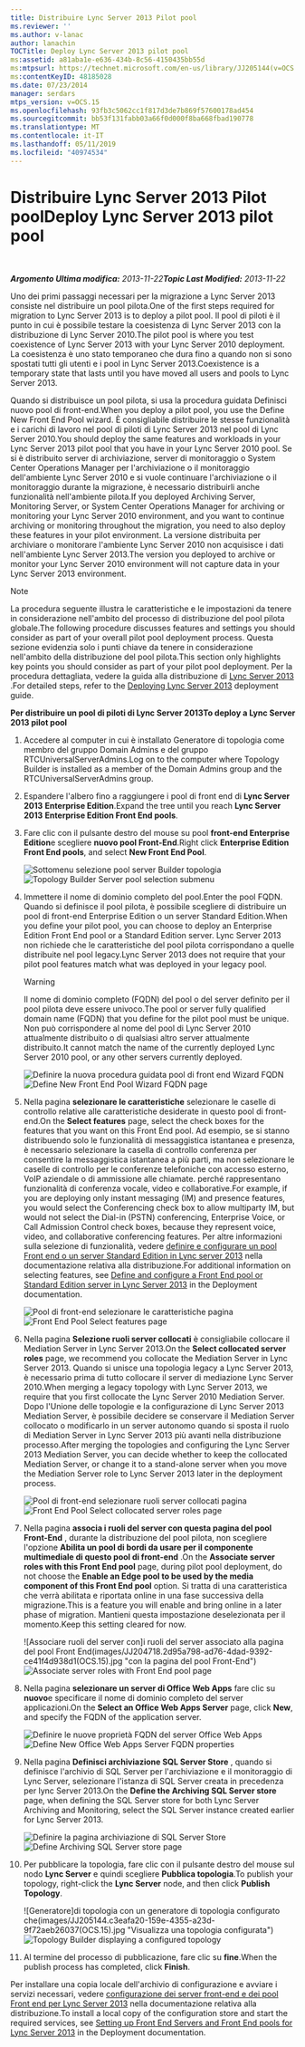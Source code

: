```yaml
---
title: Distribuire Lync Server 2013 Pilot pool
ms.reviewer: ''
ms.author: v-lanac
author: lanachin
TOCTitle: Deploy Lync Server 2013 pilot pool
ms:assetid: a81aba1e-e636-434b-8c56-4150435bb55d
ms:mtpsurl: https://technet.microsoft.com/en-us/library/JJ205144(v=OCS.15)
ms:contentKeyID: 48185028
ms.date: 07/23/2014
manager: serdars
mtps_version: v=OCS.15
ms.openlocfilehash: 93fb3c5062cc1f817d3de7b869f57600178ad454
ms.sourcegitcommit: bb53f131fabb03a66f0d000f8ba668fbad190778
ms.translationtype: MT
ms.contentlocale: it-IT
ms.lasthandoff: 05/11/2019
ms.locfileid: "40974534"
---
```

<div data-xmlns="http://www.w3.org/1999/xhtml">

<div class="topic" data-xmlns="http://www.w3.org/1999/xhtml" data-msxsl="urn:schemas-microsoft-com:xslt" data-cs="http://msdn.microsoft.com/en-us/">

<div data-asp="http://msdn2.microsoft.com/asp">

# <a name="deploy-lync-server-2013-pilot-pool"></a><span data-ttu-id="d06a4-102">Distribuire Lync Server 2013 Pilot pool</span><span class="sxs-lookup"><span data-stu-id="d06a4-102">Deploy Lync Server 2013 pilot pool</span></span>

</div>

<div id="mainSection">

<div id="mainBody">

<span> </span>

<span data-ttu-id="d06a4-103">_**Argomento Ultima modifica:** 2013-11-22_</span><span class="sxs-lookup"><span data-stu-id="d06a4-103">_**Topic Last Modified:** 2013-11-22_</span></span>

<span data-ttu-id="d06a4-104">Uno dei primi passaggi necessari per la migrazione a Lync Server 2013 consiste nel distribuire un pool pilota.</span><span class="sxs-lookup"><span data-stu-id="d06a4-104">One of the first steps required for migration to Lync Server 2013 is to deploy a pilot pool.</span></span> <span data-ttu-id="d06a4-105">Il pool di piloti è il punto in cui è possibile testare la coesistenza di Lync Server 2013 con la distribuzione di Lync Server 2010.</span><span class="sxs-lookup"><span data-stu-id="d06a4-105">The pilot pool is where you test coexistence of Lync Server 2013 with your Lync Server 2010 deployment.</span></span> <span data-ttu-id="d06a4-106">La coesistenza è uno stato temporaneo che dura fino a quando non si sono spostati tutti gli utenti e i pool in Lync Server 2013.</span><span class="sxs-lookup"><span data-stu-id="d06a4-106">Coexistence is a temporary state that lasts until you have moved all users and pools to Lync Server 2013.</span></span>

<span data-ttu-id="d06a4-107">Quando si distribuisce un pool pilota, si usa la procedura guidata Definisci nuovo pool di front-end.</span><span class="sxs-lookup"><span data-stu-id="d06a4-107">When you deploy a pilot pool, you use the Define New Front End Pool wizard.</span></span> <span data-ttu-id="d06a4-108">È consigliabile distribuire le stesse funzionalità e i carichi di lavoro nel pool di piloti di Lync Server 2013 nel pool di Lync Server 2010.</span><span class="sxs-lookup"><span data-stu-id="d06a4-108">You should deploy the same features and workloads in your Lync Server 2013 pilot pool that you have in your Lync Server 2010 pool.</span></span> <span data-ttu-id="d06a4-109">Se si è distribuito server di archiviazione, server di monitoraggio o System Center Operations Manager per l'archiviazione o il monitoraggio dell'ambiente Lync Server 2010 e si vuole continuare l'archiviazione o il monitoraggio durante la migrazione, è necessario distribuirli anche funzionalità nell'ambiente pilota.</span><span class="sxs-lookup"><span data-stu-id="d06a4-109">If you deployed Archiving Server, Monitoring Server, or System Center Operations Manager for archiving or monitoring your Lync Server 2010 environment, and you want to continue archiving or monitoring throughout the migration, you need to also deploy these features in your pilot environment.</span></span> <span data-ttu-id="d06a4-110">La versione distribuita per archiviare o monitorare l'ambiente Lync Server 2010 non acquisisce i dati nell'ambiente Lync Server 2013.</span><span class="sxs-lookup"><span data-stu-id="d06a4-110">The version you deployed to archive or monitor your Lync Server 2010 environment will not capture data in your Lync Server 2013 environment.</span></span>

<div>


> [!NOTE]  
> <span data-ttu-id="d06a4-111">La procedura seguente illustra le caratteristiche e le impostazioni da tenere in considerazione nell'ambito del processo di distribuzione del pool pilota globale.</span><span class="sxs-lookup"><span data-stu-id="d06a4-111">The following procedure discusses features and settings you should consider as part of your overall pilot pool deployment process.</span></span> <span data-ttu-id="d06a4-112">Questa sezione evidenzia solo i punti chiave da tenere in considerazione nell'ambito della distribuzione del pool pilota.</span><span class="sxs-lookup"><span data-stu-id="d06a4-112">This section only highlights key points you should consider as part of your pilot pool deployment.</span></span> <span data-ttu-id="d06a4-113">Per la procedura dettagliata, vedere la guida alla distribuzione di <A href="lync-server-2013-deploying-lync-server.md">Lync Server 2013</A> .</span><span class="sxs-lookup"><span data-stu-id="d06a4-113">For detailed steps, refer to the <A href="lync-server-2013-deploying-lync-server.md">Deploying Lync Server 2013</A> deployment guide.</span></span>



</div>

<span data-ttu-id="d06a4-114">**Per distribuire un pool di piloti di Lync Server 2013**</span><span class="sxs-lookup"><span data-stu-id="d06a4-114">**To deploy a Lync Server 2013 pilot pool**</span></span>

1.  <span data-ttu-id="d06a4-115">Accedere al computer in cui è installato Generatore di topologia come membro del gruppo Domain Admins e del gruppo RTCUniversalServerAdmins.</span><span class="sxs-lookup"><span data-stu-id="d06a4-115">Log on to the computer where Topology Builder is installed as a member of the Domain Admins group and the RTCUniversalServerAdmins group.</span></span>

2.  <span data-ttu-id="d06a4-116">Espandere l'albero fino a raggiungere i pool di front end di **Lync Server 2013** **Enterprise Edition**.</span><span class="sxs-lookup"><span data-stu-id="d06a4-116">Expand the tree until you reach **Lync Server 2013** **Enterprise Edition Front End pools**.</span></span>

3.  <span data-ttu-id="d06a4-117">Fare clic con il pulsante destro del mouse su pool **front-end Enterprise Edition**e scegliere **nuovo pool Front-End**.</span><span class="sxs-lookup"><span data-stu-id="d06a4-117">Right click **Enterprise Edition Front End pools**, and select **New Front End Pool**.</span></span>
    
    <span data-ttu-id="d06a4-118">![](images/JJ205144.c2feed27-3418-42a6-a254-76e83607db9c(OCS.15).jpg "Sottomenu selezione") pool server Builder topologia</span><span class="sxs-lookup"><span data-stu-id="d06a4-118">![Topology Builder Server pool selection submenu](images/JJ205144.c2feed27-3418-42a6-a254-76e83607db9c(OCS.15).jpg "Topology Builder Server pool selection submenu")</span></span>

4.  <span data-ttu-id="d06a4-119">Immettere il nome di dominio completo del pool.</span><span class="sxs-lookup"><span data-stu-id="d06a4-119">Enter the pool FQDN.</span></span> <span data-ttu-id="d06a4-120">Quando si definisce il pool pilota, è possibile scegliere di distribuire un pool di front-end Enterprise Edition o un server Standard Edition.</span><span class="sxs-lookup"><span data-stu-id="d06a4-120">When you define your pilot pool, you can choose to deploy an Enterprise Edition Front End pool or a Standard Edition server.</span></span> <span data-ttu-id="d06a4-121">Lync Server 2013 non richiede che le caratteristiche del pool pilota corrispondano a quelle distribuite nel pool legacy.</span><span class="sxs-lookup"><span data-stu-id="d06a4-121">Lync Server 2013 does not require that your pilot pool features match what was deployed in your legacy pool.</span></span>
    
    <div>
    

    > [!WARNING]  
    > <span data-ttu-id="d06a4-122">Il nome di dominio completo (FQDN) del pool o del server definito per il pool pilota deve essere univoco.</span><span class="sxs-lookup"><span data-stu-id="d06a4-122">The pool or server fully qualified domain name (FQDN) that you define for the pilot pool must be unique.</span></span> <span data-ttu-id="d06a4-123">Non può corrispondere al nome del pool di Lync Server 2010 attualmente distribuito o di qualsiasi altro server attualmente distribuito.</span><span class="sxs-lookup"><span data-stu-id="d06a4-123">It cannot match the name of the currently deployed Lync Server 2010 pool, or any other servers currently deployed.</span></span>

    
    </div>
    
    <span data-ttu-id="d06a4-124">![Definire la nuova procedura guidata pool di front end Wizard FQDN](images/JJ205144.c5fd138c-e75a-413a-827f-b1461c996d40(OCS.15).jpg "")</span><span class="sxs-lookup"><span data-stu-id="d06a4-124">![Define New Front End Pool Wizard FQDN page](images/JJ205144.c5fd138c-e75a-413a-827f-b1461c996d40(OCS.15).jpg "Define New Front End Pool Wizard FQDN page")</span></span>

5.  <span data-ttu-id="d06a4-125">Nella pagina **selezionare le caratteristiche** selezionare le caselle di controllo relative alle caratteristiche desiderate in questo pool di front-end.</span><span class="sxs-lookup"><span data-stu-id="d06a4-125">On the **Select features** page, select the check boxes for the features that you want on this Front End pool.</span></span> <span data-ttu-id="d06a4-126">Ad esempio, se si stanno distribuendo solo le funzionalità di messaggistica istantanea e presenza, è necessario selezionare la casella di controllo conferenza per consentire la messaggistica istantanea a più parti, ma non selezionare le caselle di controllo per le conferenze telefoniche con accesso esterno, VoIP aziendale o di ammissione alle chiamate. perché rappresentano funzionalità di conferenza vocale, video e collaborative.</span><span class="sxs-lookup"><span data-stu-id="d06a4-126">For example, if you are deploying only instant messaging (IM) and presence features, you would select the Conferencing check box to allow multiparty IM, but would not select the Dial-in (PSTN) conferencing, Enterprise Voice, or Call Admission Control check boxes, because they represent voice, video, and collaborative conferencing features.</span></span> <span data-ttu-id="d06a4-127">Per altre informazioni sulla selezione di funzionalità, vedere [definire e configurare un pool Front end o un server Standard Edition in Lync server 2013](lync-server-2013-define-and-configure-a-front-end-pool-or-standard-edition-server.md) nella documentazione relativa alla distribuzione.</span><span class="sxs-lookup"><span data-stu-id="d06a4-127">For additional information on selecting features, see [Define and configure a Front End pool or Standard Edition server in Lync Server 2013](lync-server-2013-define-and-configure-a-front-end-pool-or-standard-edition-server.md) in the Deployment documentation.</span></span>
    
    <span data-ttu-id="d06a4-128">![Pool di front-end selezionare le caratteristiche pagina](images/JJ204718.5c3f3ff9-6e17-4d66-9b13-3bd55b38246b(OCS.15).jpg "pool di front end per selezionare le caratteristiche")</span><span class="sxs-lookup"><span data-stu-id="d06a4-128">![Front End Pool Select features page](images/JJ204718.5c3f3ff9-6e17-4d66-9b13-3bd55b38246b(OCS.15).jpg "Front End Pool Select features page")</span></span>

6.  <span data-ttu-id="d06a4-129">Nella pagina **Selezione ruoli server collocati** è consigliabile collocare il Mediation Server in Lync Server 2013.</span><span class="sxs-lookup"><span data-stu-id="d06a4-129">On the **Select collocated server roles** page, we recommend you collocate the Mediation Server in Lync Server 2013.</span></span> <span data-ttu-id="d06a4-130">Quando si unisce una topologia legacy a Lync Server 2013, è necessario prima di tutto collocare il server di mediazione Lync Server 2010.</span><span class="sxs-lookup"><span data-stu-id="d06a4-130">When merging a legacy topology with Lync Server 2013, we require that you first collocate the Lync Server 2010 Mediation Server.</span></span> <span data-ttu-id="d06a4-131">Dopo l'Unione delle topologie e la configurazione di Lync Server 2013 Mediation Server, è possibile decidere se conservare il Mediation Server collocato o modificarlo in un server autonomo quando si sposta il ruolo di Mediation Server in Lync Server 2013 più avanti nella distribuzione processo.</span><span class="sxs-lookup"><span data-stu-id="d06a4-131">After merging the topologies and configuring the Lync Server 2013 Mediation Server, you can decide whether to keep the collocated Mediation Server, or change it to a stand-alone server when you move the Mediation Server role to Lync Server 2013 later in the deployment process.</span></span>
    
    <span data-ttu-id="d06a4-132">![Pool di front-end selezionare ruoli server collocati pagina](images/JJ204718.e00b7eba-010b-44ed-b0a6-6ab3e534fb8c(OCS.15).jpg "pool Front-End selezionare la pagina ruoli server collocati")</span><span class="sxs-lookup"><span data-stu-id="d06a4-132">![Front End Pool Select collocated server roles page](images/JJ204718.e00b7eba-010b-44ed-b0a6-6ab3e534fb8c(OCS.15).jpg "Front End Pool Select collocated server roles page")</span></span>

7.  <span data-ttu-id="d06a4-133">Nella pagina **associa i ruoli del server con questa pagina del pool Front-End** , durante la distribuzione del pool pilota, non scegliere l'opzione **Abilita un pool di bordi da usare per il componente multimediale di questo pool di front-end** .</span><span class="sxs-lookup"><span data-stu-id="d06a4-133">On the **Associate server roles with this Front End pool** page, during pilot pool deployment, do not choose the **Enable an Edge pool to be used by the media component of this Front End pool** option.</span></span> <span data-ttu-id="d06a4-134">Si tratta di una caratteristica che verrà abilitata e riportata online in una fase successiva della migrazione.</span><span class="sxs-lookup"><span data-stu-id="d06a4-134">This is a feature you will enable and bring online in a later phase of migration.</span></span> <span data-ttu-id="d06a4-135">Mantieni questa impostazione deselezionata per il momento.</span><span class="sxs-lookup"><span data-stu-id="d06a4-135">Keep this setting cleared for now.</span></span>
    
    <span data-ttu-id="d06a4-136">![Associare ruoli del server con]i ruoli del server associato alla pagina del pool Front End(images/JJ204718.2d95a798-ad76-4dad-9392-ce41f4d938d1(OCS.15).jpg "con la pagina del pool Front-End")</span><span class="sxs-lookup"><span data-stu-id="d06a4-136">![Associate server roles with Front End pool page](images/JJ204718.2d95a798-ad76-4dad-9392-ce41f4d938d1(OCS.15).jpg "Associate server roles with Front End pool page")</span></span>

8.  <span data-ttu-id="d06a4-137">Nella pagina **selezionare un server di Office Web Apps** fare clic su **nuovo**e specificare il nome di dominio completo del server applicazioni.</span><span class="sxs-lookup"><span data-stu-id="d06a4-137">On the **Select an Office Web Apps Server** page, click **New**, and specify the FQDN of the application server.</span></span>
    
    <span data-ttu-id="d06a4-138">![Definire le nuove proprietà FQDN del server Office Web Apps](images/JJ204718.25c6b455-f1b8-4326-a569-6e338153d398(OCS.15).jpg "definire le nuove proprietà FQDN del server Office Web Apps")</span><span class="sxs-lookup"><span data-stu-id="d06a4-138">![Define New Office Web Apps Server FQDN properties](images/JJ204718.25c6b455-f1b8-4326-a569-6e338153d398(OCS.15).jpg "Define New Office Web Apps Server FQDN properties")</span></span>

9.  <span data-ttu-id="d06a4-139">Nella pagina **Definisci archiviazione SQL Server Store** , quando si definisce l'archivio di SQL Server per l'archiviazione e il monitoraggio di Lync Server, selezionare l'istanza di SQL Server creata in precedenza per lync Server 2013.</span><span class="sxs-lookup"><span data-stu-id="d06a4-139">On the **Define the Archiving SQL Server store** page, when defining the SQL Server store for both Lync Server Archiving and Monitoring, select the SQL Server instance created earlier for Lync Server 2013.</span></span>
    
    <span data-ttu-id="d06a4-140">![Definire la pagina archiviazione di SQL Server Store](images/JJ204718.0f76f1dc-d0d7-42a0-aea3-400b8e1f35cd(OCS.15).jpg "definire la pagina archiviazione di SQL Server Store")</span><span class="sxs-lookup"><span data-stu-id="d06a4-140">![Define Archiving SQL Server store page](images/JJ204718.0f76f1dc-d0d7-42a0-aea3-400b8e1f35cd(OCS.15).jpg "Define Archiving SQL Server store page")</span></span>

10. <span data-ttu-id="d06a4-141">Per pubblicare la topologia, fare clic con il pulsante destro del mouse sul nodo **Lync Server** e quindi scegliere **Pubblica topologia**.</span><span class="sxs-lookup"><span data-stu-id="d06a4-141">To publish your topology, right-click the **Lync Server** node, and then click **Publish Topology**.</span></span>
    
    <span data-ttu-id="d06a4-142">![Generatore]di topologia con un generatore di topologia configurato che(images/JJ205144.c3eafa20-159e-4355-a23d-9f72aeb26037(OCS.15).jpg "Visualizza una topologia configurata")</span><span class="sxs-lookup"><span data-stu-id="d06a4-142">![Topology Builder displaying a configured topology](images/JJ205144.c3eafa20-159e-4355-a23d-9f72aeb26037(OCS.15).jpg "Topology Builder displaying a configured topology")</span></span>

11. <span data-ttu-id="d06a4-143">Al termine del processo di pubblicazione, fare clic su **fine**.</span><span class="sxs-lookup"><span data-stu-id="d06a4-143">When the publish process has completed, click **Finish**.</span></span>

<span data-ttu-id="d06a4-144">Per installare una copia locale dell'archivio di configurazione e avviare i servizi necessari, vedere [configurazione dei server front-end e dei pool Front end per Lync Server 2013](lync-server-2013-setting-up-front-end-servers-and-front-end-pools.md) nella documentazione relativa alla distribuzione.</span><span class="sxs-lookup"><span data-stu-id="d06a4-144">To install a local copy of the configuration store and start the required services, see [Setting up Front End Servers and Front End pools for Lync Server 2013](lync-server-2013-setting-up-front-end-servers-and-front-end-pools.md) in the Deployment documentation.</span></span>


</div>

<span> </span>

</div>

</div>

</div>


